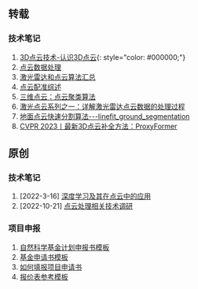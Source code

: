 ## 转载

### 技术笔记

1. [3D点云技术-认识3D点云](https://zhuanlan.zhihu.com/p/647670279){: style="color: #000000;"}
1. [点云数据处理](https://zhuanlan.zhihu.com/p/498892147)
1. [激光雷达和点云算法汇总](https://zhuanlan.zhihu.com/p/642478746)
1. [点云配准综述](https://zhuanlan.zhihu.com/p/91275450)
1. [三维点云：点云聚类算法](https://zhuanlan.zhihu.com/p/663822053)
2. [激光点云系列之一：详解激光雷达点云数据的处理过程](https://zhuanlan.zhihu.com/p/608099266)
3. [地面点云快速分割算法---linefit_ground_segmentation](https://zhuanlan.zhihu.com/p/123220950)
4. [CVPR 2023丨最新3D点云补全方法：ProxyFormer](https://zhuanlan.zhihu.com/p/648163549)

## 原创

### 技术笔记

1. [2022-3-16] [深度学习及其在点云中的应用](./technical-reports/深度学习及其在点云中的应用.pptx)
1. [2022-10-21] [点云处理相关技术调研](./technical-reports/点云处理相关技术调研.docx)

### 项目申报

1. [自然科学基金计划申报书模板](https://drive.google.com/drive/folders/11yq8Zo_9piDUfTIQffNvuiPw5H7Br05o?usp=drive_link)
1. [基金申请书模板](https://drive.google.com/drive/folders/11yq8Zo_9piDUfTIQffNvuiPw5H7Br05o?usp=drive_link)
1. [如何填报项目申请书](https://drive.google.com/drive/folders/11yq8Zo_9piDUfTIQffNvuiPw5H7Br05o?usp=drive_link)
1. [报价表参考模板](https://drive.google.com/drive/folders/11yq8Zo_9piDUfTIQffNvuiPw5H7Br05o?usp=drive_link)
